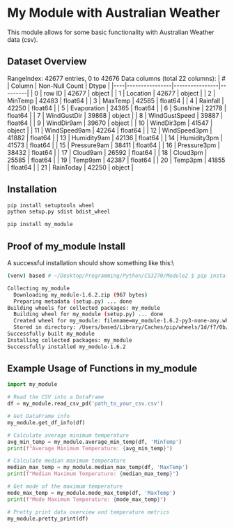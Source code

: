 # My Module with Australian Weather

This module allows for some basic functionality with Australian Weather data (csv).

## Dataset Overview

RangeIndex: 42677 entries, 0 to 42676
Data columns (total 22 columns):
| #  | Column         | Non-Null Count | Dtype   |
|----|----------------|----------------|---------|
| 0  | row ID         | 42677          | object  |
| 1  | Location       | 42677          | object  |
| 2  | MinTemp        | 42483          | float64 |
| 3  | MaxTemp        | 42585          | float64 |
| 4  | Rainfall       | 42250          | float64 |
| 5  | Evaporation    | 24365          | float64 |
| 6  | Sunshine       | 22178          | float64 |
| 7  | WindGustDir    | 39868          | object  |
| 8  | WindGustSpeed  | 39887          | float64 |
| 9  | WindDir9am     | 39670          | object  |
| 10 | WindDir3pm     | 41547          | object  |
| 11 | WindSpeed9am   | 42264          | float64 |
| 12 | WindSpeed3pm   | 41882          | float64 |
| 13 | Humidity9am    | 42136          | float64 |
| 14 | Humidity3pm    | 41573          | float64 |
| 15 | Pressure9am    | 38411          | float64 |
| 16 | Pressure3pm    | 38432          | float64 |
| 17 | Cloud9am       | 26592          | float64 |
| 18 | Cloud3pm       | 25585          | float64 |
| 19 | Temp9am        | 42387          | float64 |
| 20 | Temp3pm        | 41855          | float64 |
| 21 | RainToday      | 42250          | object  |

## Installation

```bash
pip install setuptools wheel
python setup.py sdist bdist_wheel

pip install my_module
```

## Proof of my_module Install

A successful installation should show something like this:\
```bash
(venv) based # ~/Desktop/Programming/Python/CS3270/Module2 $ pip install my_module

Collecting my_module
  Downloading my_module-1.6.2.zip (967 bytes)
  Preparing metadata (setup.py) ... done
Building wheels for collected packages: my_module
  Building wheel for my_module (setup.py) ... done
  Created wheel for my_module: filename=my_module-1.6.2-py3-none-any.whl size=1407 sha256=9a67d798f183ccc358dc13a65601fb68c9dbed228686a58d29980f2435f1fa57
  Stored in directory: /Users/based/Library/Caches/pip/wheels/1d/f7/0b/48cde93b0ab0b9f8d56aa72263fc811611df8a611a808037fe
Successfully built my_module
Installing collected packages: my_module
Successfully installed my_module-1.6.2
```

## Example Usage of Functions in my_module

```python
import my_module

# Read the CSV into a DataFrame
df = my_module.read_csv_pd('path_to_your_csv.csv')

# Get DataFrame info
my_module.get_df_info(df)

# Calculate average minimum temperature
avg_min_temp = my_module.average_min_temp(df, 'MinTemp')
print(f"Average Minimum Temperature: {avg_min_temp}")

# Calculate median maximum temperature
median_max_temp = my_module.median_max_temp(df, 'MaxTemp')
print(f"Median Maximum Temperature: {median_max_temp}")

# Get mode of the maximum temperature
mode_max_temp = my_module.mode_max_temp(df, 'MaxTemp')
print(f"Mode Maximum Temperature: {mode_max_temp}")

# Pretty print data overview and temperature metrics
my_module.pretty_print(df)
